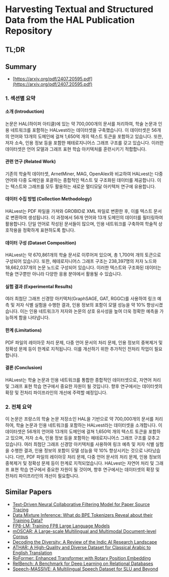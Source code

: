 # Harvesting Textual and Structured Data from the HAL Publication Repository
## TL;DR
## Summary
- [https://arxiv.org/pdf/2407.20595.pdf](https://arxiv.org/pdf/2407.20595.pdf)

### 1. 섹션별 요약

#### 소개 (Introduction)
논문은 HAL(하이퍼 아티클)에 있는 약 700,000개의 문서를 처리하여, 학술 논문과 인용 네트워크를 포함하는 HALvest라는 데이터셋을 구축했습니다. 이 데이터셋은 56개의 언어와 13개의 도메인에 걸쳐 1,650억 개의 텍스트 토큰을 포함하고 있습니다. 또한, 저자 소속, 인용 정보 등을 포함한 헤테로지니어스 그래프 구조를 갖고 있습니다. 이러한 데이터셋은 언어 모델과 그래프 표현 학습 아키텍처를 훈련시키기 적합합니다.

#### 관련 연구 (Related Work)
기존의 학술적 데이터셋, ArnetMiner, MAG, OpenAlex와 비교하여 HALvest는 다중 언어와 다중 도메인을 포괄하는 종합적인 텍스트 및 구조화된 데이터를 제공합니다. 이는 텍스트와 그래프를 모두 활용하는 새로운 멀티모달 아키텍처 연구에 유용합니다.

#### 데이터 수집 방법 (Collection Methodology)
HALvest는 PDF 파일을 가져와 GROBID로 XML 파일로 변환한 후, 이를 텍스트 문서로 변환하여 생성됩니다. 이 과정에서 56개 언어와 13개 도메인의 데이터를 필터링하여 활용합니다. 단일 언어로 작성된 문서들이 많으며, 인용 네트워크를 구축하여 학술적 상호작용을 정확하게 표현하도록 합니다.

#### 데이터 구성 (Dataset Composition)
HALvest는 약 670,861개의 학술 문서로 이루어져 있으며, 총 1,700억 개의 토큰으로 구성되어 있습니다. 또한, 헤테로지니어스 그래프 구조는 238,397명의 저자 노드와 18,662,037개의 논문 노드로 구성되어 있습니다. 이러한 텍스트와 구조화된 데이터는 학술 연구뿐만 아니라 다양한 응용 분야에서 활용될 수 있습니다.

#### 실험 결과 (Experimental Results)
여러 최첨단 그래프 신경망 아키텍처(GraphSAGE, GAT, RGGC)를 사용하여 링크 예측 및 저자 식별 실험을 수행한 결과, 인용 정보의 포함이 모델 성능을 약 10% 향상시켰습니다. 이는 인용 네트워크가 저자와 논문의 상호 유사성을 높여 더욱 정확한 예측을 가능하게 함을 나타냅니다.

#### 한계 (Limitations)
PDF 파일의 레이아웃 처리 문제, 다중 언어 문서의 처리 문제, 인용 정보의 중복제거 및 정확성 문제 등이 한계로 지적됩니다. 이를 개선하기 위한 추가적인 전처리 작업이 필요합니다.

#### 결론 (Conclusion)
HALvest는 학술 논문과 인용 네트워크를 통합한 종합적인 데이터셋으로, 자연어 처리 및 그래프 표현 학습 연구에서 중요한 자원이 될 것입니다. 향후 연구에서는 데이터셋의 확장 및 전처리 파이프라인의 개선에 주력할 예정입니다.

### 2. 전체 요약

이 논문은 프랑스의 학술 논문 저장소인 HAL을 기반으로 약 700,000개의 문서를 처리하여, 학술 논문과 인용 네트워크를 포함하는 HALvest라는 데이터셋을 소개합니다. 이 데이터셋은 56개의 언어와 13개의 도메인에 걸쳐 1,650억 개의 텍스트 토큰을 포함하고 있으며, 저자 소속, 인용 정보 등을 포함하는 헤테로지니어스 그래프 구조를 갖추고 있습니다. 여러 최첨단 그래프 신경망 아키텍처를 사용하여 링크 예측 및 저자 식별 실험을 수행한 결과, 인용 정보의 포함이 모델 성능을 약 10% 향상시키는 것으로 나타났습니다. 다만, PDF 파일의 레이아웃 처리 문제, 다중 언어 문서의 처리 문제, 인용 정보의 중복제거 및 정확성 문제 등이 한계로 지적되었습니다. HALvest는 자연어 처리 및 그래프 표현 학습 연구에서 중요한 자원이 될 것이며, 향후 연구에서는 데이터셋의 확장 및 전처리 파이프라인의 개선이 필요합니다.



## Similar Papers
- [Text-Driven Neural Collaborative Filtering Model for Paper Source Tracing](2407.17722.md)
- [Data Mixture Inference: What do BPE Tokenizers Reveal about their Training Data?](2407.16607.md)
- [FP8-LM: Training FP8 Large Language Models](2310.18313.md)
- [mOSCAR: A Large-scale Multilingual and Multimodal Document-level Corpus](2406.08707.md)
- [Decoding the Diversity: A Review of the Indic AI Research Landscape](2406.09559.md)
- [ATHAR: A High-Quality and Diverse Dataset for Classical Arabic to English Translation](2407.19835.md)
- [RoFormer: Enhanced Transformer with Rotary Position Embedding](2104.09864.md)
- [RelBench: A Benchmark for Deep Learning on Relational Databases](2407.20060.md)
- [Speech-MASSIVE: A Multilingual Speech Dataset for SLU and Beyond](2408.03900.md)
